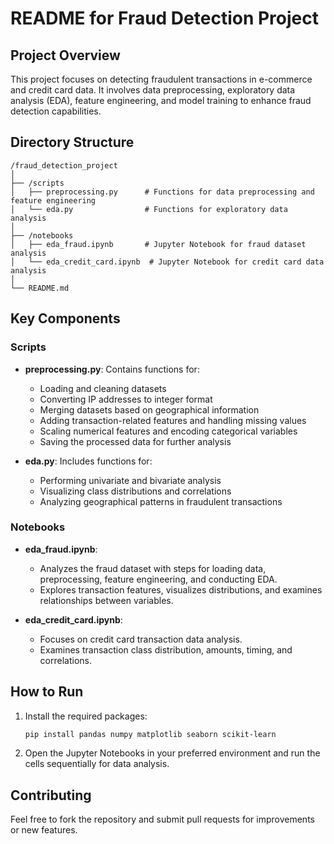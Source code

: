 # README for Fraud Detection Project

## Project Overview

This project focuses on detecting fraudulent transactions in e-commerce and credit card data. It involves data preprocessing, exploratory data analysis (EDA), feature engineering, and model training to enhance fraud detection capabilities.

## Directory Structure

```
/fraud_detection_project
│
├── /scripts
│   ├── preprocessing.py      # Functions for data preprocessing and feature engineering
│   └── eda.py                # Functions for exploratory data analysis
│
├── /notebooks
│   ├── eda_fraud.ipynb       # Jupyter Notebook for fraud dataset analysis
│   └── eda_credit_card.ipynb  # Jupyter Notebook for credit card data analysis
│
└── README.md
```

## Key Components

### Scripts

- **preprocessing.py**: Contains functions for:

  - Loading and cleaning datasets
  - Converting IP addresses to integer format
  - Merging datasets based on geographical information
  - Adding transaction-related features and handling missing values
  - Scaling numerical features and encoding categorical variables
  - Saving the processed data for further analysis

- **eda.py**: Includes functions for:
  - Performing univariate and bivariate analysis
  - Visualizing class distributions and correlations
  - Analyzing geographical patterns in fraudulent transactions

### Notebooks

- **eda_fraud.ipynb**:

  - Analyzes the fraud dataset with steps for loading data, preprocessing, feature engineering, and conducting EDA.
  - Explores transaction features, visualizes distributions, and examines relationships between variables.

- **eda_credit_card.ipynb**:
  - Focuses on credit card transaction data analysis.
  - Examines transaction class distribution, amounts, timing, and correlations.

## How to Run

1. Install the required packages:
   ```bash
   pip install pandas numpy matplotlib seaborn scikit-learn
   ```
2. Open the Jupyter Notebooks in your preferred environment and run the cells sequentially for data analysis.

## Contributing

Feel free to fork the repository and submit pull requests for improvements or new features.
